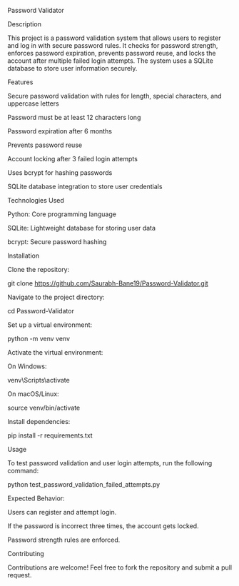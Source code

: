 Password Validator

Description

This project is a password validation system that allows users to register and log in with secure password rules. It checks for password strength, enforces password expiration, prevents password reuse, and locks the account after multiple failed login attempts. The system uses a SQLite database to store user information securely.

Features

Secure password validation with rules for length, special characters, and uppercase letters

Password must be at least 12 characters long

Password expiration after 6 months

Prevents password reuse

Account locking after 3 failed login attempts

Uses bcrypt for hashing passwords

SQLite database integration to store user credentials

Technologies Used

Python: Core programming language

SQLite: Lightweight database for storing user data

bcrypt: Secure password hashing

Installation

Clone the repository:

git clone https://github.com/Saurabh-Bane19/Password-Validator.git

Navigate to the project directory:

cd Password-Validator

Set up a virtual environment:

python -m venv venv

Activate the virtual environment:

On Windows:

venv\Scripts\activate

On macOS/Linux:

source venv/bin/activate

Install dependencies:

pip install -r requirements.txt

Usage

To test password validation and user login attempts, run the following command:

python test_password_validation_failed_attempts.py

Expected Behavior:

Users can register and attempt login.

If the password is incorrect three times, the account gets locked.

Password strength rules are enforced.

Contributing

Contributions are welcome! Feel free to fork the repository and submit a pull request.